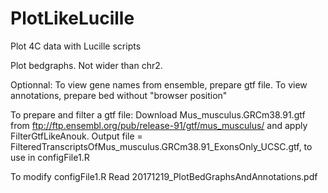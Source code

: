 # PlotLikeLucille
Plot 4C data with Lucille scripts

Plot bedgraphs. Not wider than chr2.

Optionnal:
  To view gene names from ensemble, prepare gtf file.
  To view annotations, prepare bed without "browser position"

To prepare and filter a gtf file:
  Download Mus_musculus.GRCm38.91.gtf from  ftp://ftp.ensembl.org/pub/release-91/gtf/mus_musculus/ and apply FilterGtfLikeAnouk. Output file = FilteredTranscriptsOfMus_musculus.GRCm38.91_ExonsOnly_UCSC.gtf, to use in configFile1.R

To modify configFile1.R
  Read 20171219_PlotBedGraphsAndAnnotations.pdf
  
  
